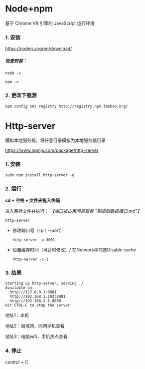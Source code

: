 # Node+npm

基于 Chrome V8 引擎的 JavaScript 运行环境



### 1. 安装

https://nodejs.org/en/download/

##### 检查安装：

```
node -v
```

```
npm -v
```

### 2. 更改下载源

```
npm config set registry http://registry.npm.taobao.org/
```





# Http-server

模拟本地服务器，将任意目录模拟为本地服务器目录

https://www.npmjs.com/package/http-server



### 1. 安装

```
sudo npm install http-server -g
```

### 2. 运行

**cd + 空格 + 文件夹拖入终端**

进入目标文件并执行： *【端口被占用问题查看 "制造假数据接口.md"】*

```
http-server
```

- 修改端口号（-p / --port）

  ```
  http-server -p 3001
  ```

- 设置缓存时间（可适时修改）/  在Network中勾选Disable cache

  ```
  http-server -c-1
  ```

### 3. 结果

```
Starting up http-server, serving ./
Available on:
  http://127.0.0.1:8081
  http://192.168.1.102:8081
  http://192.168.2.1:8080
Hit CTRL-C to stop the server
```

地址1：本机

地址2：局域网，同网手机查看

地址3：电脑wifi，手机热点查看

### 4. 停止

control + C